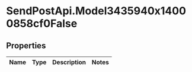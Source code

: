 # SendPostApi.Model3435940x14000858cf0False

## Properties
Name | Type | Description | Notes
------------ | ------------- | ------------- | -------------


